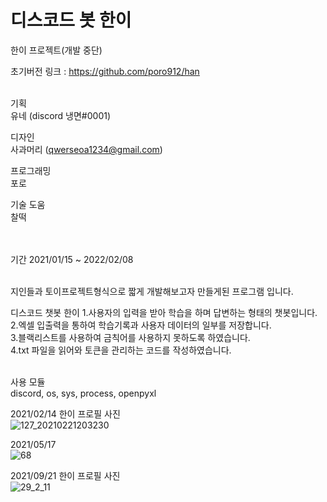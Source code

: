 # 디스코드 봇 한이

한이 프로젝트(개발 중단)<br/>

초기버전 링크 : https://github.com/poro912/han<br/>
<br/>

기획<br/>
유네 (discord  냉면#0001)<br/>

디자인<br/>
사과머리 (qwerseoa1234@gmail.com)<br/>

프로그래밍<br/>
포로<br/>

기술 도움<br/>
찰떡 <br/>
<br/><br/>


기간 2021/01/15 ~ 2022/02/08
<br/><br/>


지인들과 토이프로젝트형식으로 짧게 개발해보고자 만들게된 프로그램 입니다.<br>

디스코드 챗봇 한이
1.사용자의 입력을 받아 학습을 하며 답변하는 형태의 챗봇입니다.<br/>
2.엑셀 입출력을 통하여 학습기록과 사용자 데이터의 일부를 저장합니다.<br/>
3.블랙리스트를 사용하여 금칙어를 사용하지 못하도록 하였습니다.<br/>
4.txt 파일을 읽어와 토큰을 관리하는 코드를 작성하였습니다.<br/>
<br/>

사용 모듈<br>
discord, os, sys, process, openpyxl<br>

2021/02/14 한이 프로필 사진<br>
![127_20210221203230](https://user-images.githubusercontent.com/40479447/153002067-ba0cc3f9-57de-44e8-8ec2-5328990ba166.png)
<br>

2021/05/17<br>
![68](https://user-images.githubusercontent.com/40479447/153006694-22f157bb-042c-40f7-8924-82f759e2480d.png)



2021/09/21 한이 프로필 사진<br>
![29_2_11](https://user-images.githubusercontent.com/40479447/153002327-1e7f19fc-8dbb-419f-be9e-fdbb6192ba08.png)
